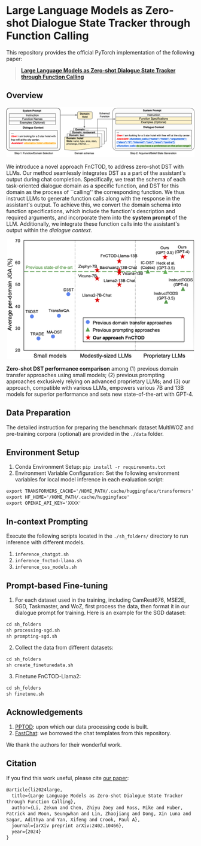 # Large Language Models as Zero-shot Dialogue State Tracker through Function Calling
This repository provides the official PyTorch implementation of the following paper: 
> [**Large Language Models as Zero-shot Dialogue State Tracker through Function Calling**](https://arxiv.org/abs/2402.10466) <br>

## Overview
<p align="center"><img src="./pics/overview.png" alt="teaser" width="800px" /></p>

We introduce a novel approach FnCTOD, to address zero-shot DST with LLMs. Our method seamlessly integrates DST as a part of the assistant's output during chat completion. Specifically, we treat the schema of each task-oriented dialogue domain as a specific function, and DST for this domain as the process of ``calling'' the corresponding function. We thus instruct LLMs to generate function calls along with the response in the assistant's output. To achieve this, we convert the domain schema into function specifications, which include the function's description and required arguments, and incorporate them into the **system prompt** of the LLM. Additionally, we integrate these function calls into the assistant's output within the *dialogue context*.

<p align="center"><img src="./pics/crown-jewel2.png" alt="teaser" width="500px" /></p>

**Zero-shot DST performance comparison** among (1) previous domain transfer approaches using small models; (2) previous prompting approaches exclusively relying on advanced proprietary LLMs; and (3) our approach, compatible with various LLMs, empowers various 7B and 13B models for superior performance and sets new state-of-the-art with GPT-4.

## Data Preparation
The detailed instruction for preparing the benchmark dataset MultiWOZ and pre-training corpora (optional) are provided in the `./data` folder.

## Environment Setup
1. Conda Environment Setup: `pip install -r requirements.txt`
2. Environment Variable Configuration: Set the following environment variables for local model inference in each evaluation script:
```
export TRANSFORMERS_CACHE='/HOME_PATH/.cache/huggingface/transformers'
export HF_HOME='/HOME_PATH/.cache/huggingface'
export OPENAI_API_KEY='XXXX'
```

## In-context Prompting
Execute the following scripts located in the `./sh_folders/` directory to run inference with different models.
   1. `inference_chatgpt.sh`
   2. `inference_fnctod-llama.sh`
   3. `inference_oss_models.sh`

## Prompt-based Fine-tuning
1. For each dataset used in the training, including CamRest676, MSE2E, SGD, Taskmaster, and WoZ, first process the data, then format it in our dialogue prompt for training. Here is an example for the SGD dataset:
```
cd sh_folders
sh processing-sgd.sh
sh prompting-sgd.sh

```
2. Collect the data from different datasets: 
```
cd sh_folders
sh create_finetunedata.sh
```

3. Finetune FnCTOD-Llama2:
```
cd sh_folders
sh finetune.sh
```

## Acknowledgements
1. [PPTOD](https://github.com/awslabs/pptod): upon which our data processing code is built. 
2. [FastChat](https://github.com/lm-sys/FastChat): we borrowed the chat templates from this repository.

We thank the authors for their wonderful work.

## Citation
If you find this work useful, please cite [our paper](https://arxiv.org/abs/2402.10466):
```
@article{li2024large,
  title={Large Language Models as Zero-shot Dialogue State Tracker through Function Calling},
  author={Li, Zekun and Chen, Zhiyu Zoey and Ross, Mike and Huber, Patrick and Moon, Seungwhan and Lin, Zhaojiang and Dong, Xin Luna and Sagar, Adithya and Yan, Xifeng and Crook, Paul A},
  journal={arXiv preprint arXiv:2402.10466},
  year={2024}
}
```
